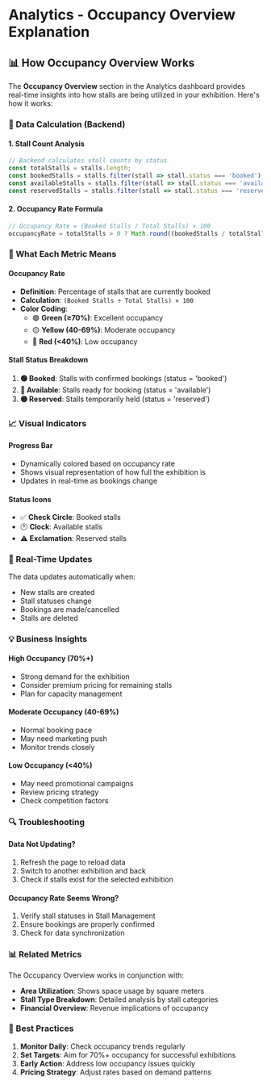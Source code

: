 # Analytics - Occupancy Overview Explanation

## 📊 **How Occupancy Overview Works**

The **Occupancy Overview** section in the Analytics dashboard provides real-time insights into how stalls are being utilized in your exhibition. Here's how it works:

### **🔢 Data Calculation (Backend)**

#### **1. Stall Count Analysis**
```javascript
// Backend calculates stall counts by status
const totalStalls = stalls.length;
const bookedStalls = stalls.filter(stall => stall.status === 'booked').length;
const availableStalls = stalls.filter(stall => stall.status === 'available').length;
const reservedStalls = stalls.filter(stall => stall.status === 'reserved').length;
```

#### **2. Occupancy Rate Formula**
```javascript
// Occupancy Rate = (Booked Stalls / Total Stalls) × 100
occupancyRate = totalStalls > 0 ? Math.round((bookedStalls / totalStalls) * 100) : 0
```

### **🎯 What Each Metric Means**

#### **Occupancy Rate**
- **Definition**: Percentage of stalls that are currently booked
- **Calculation**: `(Booked Stalls ÷ Total Stalls) × 100`
- **Color Coding**:
  - 🟢 **Green (≥70%)**: Excellent occupancy
  - 🟡 **Yellow (40-69%)**: Moderate occupancy
  - 🔴 **Red (<40%)**: Low occupancy

#### **Stall Status Breakdown**
1. **🟢 Booked**: Stalls with confirmed bookings (status = 'booked')
2. **🔵 Available**: Stalls ready for booking (status = 'available')
3. **🟡 Reserved**: Stalls temporarily held (status = 'reserved')

### **📈 Visual Indicators**

#### **Progress Bar**
- Dynamically colored based on occupancy rate
- Shows visual representation of how full the exhibition is
- Updates in real-time as bookings change

#### **Status Icons**
- ✅ **Check Circle**: Booked stalls
- 🕐 **Clock**: Available stalls
- ⚠️ **Exclamation**: Reserved stalls

### **🔄 Real-Time Updates**

The data updates automatically when:
- New stalls are created
- Stall statuses change
- Bookings are made/cancelled
- Stalls are deleted

### **💡 Business Insights**

#### **High Occupancy (70%+)**
- Strong demand for the exhibition
- Consider premium pricing for remaining stalls
- Plan for capacity management

#### **Moderate Occupancy (40-69%)**
- Normal booking pace
- May need marketing push
- Monitor trends closely

#### **Low Occupancy (<40%)**
- May need promotional campaigns
- Review pricing strategy
- Check competition factors

### **🔍 Troubleshooting**

#### **Data Not Updating?**
1. Refresh the page to reload data
2. Switch to another exhibition and back
3. Check if stalls exist for the selected exhibition

#### **Occupancy Rate Seems Wrong?**
1. Verify stall statuses in Stall Management
2. Ensure bookings are properly confirmed
3. Check for data synchronization

### **📊 Related Metrics**

The Occupancy Overview works in conjunction with:
- **Area Utilization**: Shows space usage by square meters
- **Stall Type Breakdown**: Detailed analysis by stall categories
- **Financial Overview**: Revenue implications of occupancy

### **🎯 Best Practices**

1. **Monitor Daily**: Check occupancy trends regularly
2. **Set Targets**: Aim for 70%+ occupancy for successful exhibitions
3. **Early Action**: Address low occupancy issues quickly
4. **Pricing Strategy**: Adjust rates based on demand patterns 